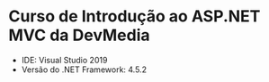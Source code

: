 # Curso de Introdução ao ASP.NET MVC da DevMedia

* IDE: Visual Studio 2019
* Versão do .NET Framework: 4.5.2 